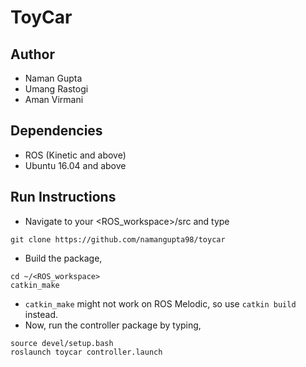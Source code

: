 # ToyCar

## Author
 - Naman Gupta
 - Umang Rastogi
 - Aman Virmani

## Dependencies

 - ROS (Kinetic and above)
 - Ubuntu 16.04 and above

## Run Instructions

 - Navigate to your <ROS_workspace>/src and type
 ```
 git clone https://github.com/namangupta98/toycar
 ```
 - Build the package,
 ```
 cd ~/<ROS_workspace>
 catkin_make
 ```
 - ```catkin_make``` might not work on ROS Melodic, so use ```catkin build``` instead.
 - Now, run the controller package by typing,
 ```
 source devel/setup.bash
 roslaunch toycar controller.launch
 ```
